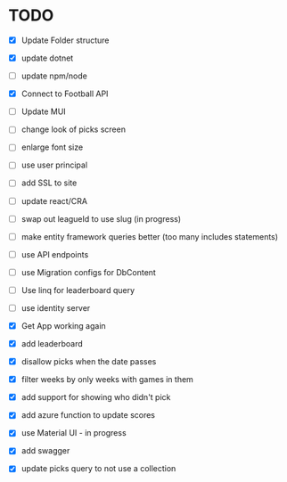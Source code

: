# TODO

- [x] Update Folder structure
- [x] update dotnet
- [ ] update npm/node
- [x] Connect to Football API
- [ ] Update MUI
- [ ] change look of picks screen
- [ ] enlarge font size
- [ ] use user principal
- [ ] add SSL to site
- [ ] update react/CRA
- [ ] swap out leagueId to use slug (in progress)
- [ ] make entity framework queries better (too many includes statements)
- [ ] use API endpoints
- [ ] use Migration configs for DbContent
- [ ] Use linq for leaderboard query
- [ ] use identity server
- [x] Get App working again
- [x] add leaderboard
- [x] disallow picks when the date passes
- [x] filter weeks by only weeks with games in them
- [x] add support for showing who didn't pick
- [x] add azure function to update scores
- [x] use Material UI - in progress
- [x] add swagger
- [x] update picks query to not use a collection

